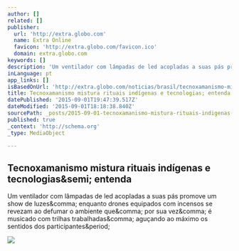 ```yaml
---
author: []
related: []
publisher:
  url: 'http://extra.globo.com'
  name: Extra Online
  favicon: 'http://extra.globo.com/favicon.ico'
  domain: extra.globo.com
keywords: []
description: 'Um ventilador com lâmpadas de led acopladas a suas pás promove um show de luzes, enquanto drones equipados com incensos se revezam ao defumar o ambiente que, por sua vez, é musicado com trilhas trabalhadas, aguçando ao máximo os sentidos dos participantes.'
inLanguage: pt
app_links: []
isBasedOnUrl: 'http://extra.globo.com/noticias/brasil/tecnoxamanismo-mistura-rituais-indigenas-tecnologias-entenda-17325518.html'
title: Tecnoxamanismo mistura rituais indígenas e tecnologias; entenda
datePublished: '2015-09-01T19:47:39.517Z'
dateModified: '2015-09-01T18:18:38.840Z'
sourcePath: _posts/2015-09-01-tecnoxamanismo-mistura-rituais-indigenas-e-tecnologias-ente.md
published: true
_context: 'http://schema.org'
_type: MediaObject

---
```

<article style=""><h1>Tecnoxamanismo mistura rituais indígenas e tecnologias&amp;semi; entenda</h1><p>Um ventilador com lâmpadas de led acopladas a suas pás promove um show de luzes&amp;comma; enquanto drones equipados com incensos se revezam ao defumar o ambiente que&amp;comma; por sua vez&amp;comma; é musicado com trilhas trabalhadas&amp;comma; aguçando ao máximo os sentidos dos participantes&amp;period;</p><img src="http://extra.globo.com/incoming/17326226-b7d-4f0/w976h550/abertura-festival.jpg" /></article>